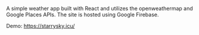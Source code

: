 A simple weather app built with React and utilizes the openweathermap and Google Places APIs. The site is hosted using Google Firebase.

Demo: https://starrysky.icu/
